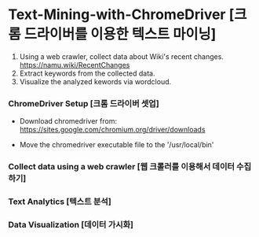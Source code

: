 # Text-Mining-with-ChromeDriver [크롬 드라이버를 이용한 텍스트 마이닝]

1. Using a web crawler, collect data about Wiki's recent changes. https://namu.wiki/RecentChanges
2. Extract keywords from the collected data.
3. Visualize the analyzed kewords via wordcloud.

### ChromeDriver Setup [크롬 드라이버 셋업]

- Download chromedriver from:
  https://sites.google.com/chromium.org/driver/downloads

- Move the chromedriver executable file to the '/usr/local/bin'

### Collect data using a web crawler [웹 크롤러를 이용해서 데이터 수집하기]

### Text Analytics [텍스트 분석]

### Data Visualization [데이터 가시화]
